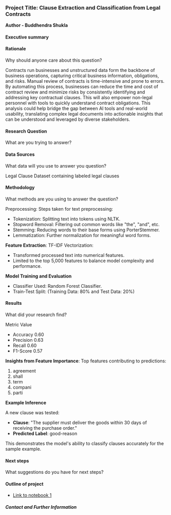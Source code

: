### Project Title: Clause Extraction and Classification from Legal Contracts

**Author - Buddhendra Shukla**

#### Executive summary

#### Rationale
Why should anyone care about this question?

Contracts run businesses and unstructured data form the backbone of business operations, capturing critical business information, obligations, and risks. Manual review of contracts is time-intensive and prone to errors. By automating this process, businesses can reduce the time and cost of contract review and minimize risks by consistently identifying and addressing key contractual clauses. This will also empower non-legal personnel with tools to quickly understand contract obligations. This analysis could help bridge the gap between AI tools and real-world usability, translating complex legal documents into actionable insights that can be understood and leveraged by diverse stakeholders.

#### Research Question
What are you trying to answer?

#### Data Sources
What data will you use to answer you question?

Legal Clause Dataset containing labeled legal clauses

#### Methodology
What methods are you using to answer the question?

Preprocessing: Steps taken for text preprocessing:

- Tokenization: Splitting text into tokens using NLTK.
- Stopword Removal: Filtering out common words like "the", "and", etc.
- Stemming: Reducing words to their base forms using PorterStemmer.
- Lemmatization: Further normalization for meaningful word forms.

**Feature Extraction**: TF-IDF Vectorization:
- Transformed processed text into numerical features.
- Limited to the top 5,000 features to balance model complexity and performance.

**Model Training and Evaluation**
- Classifier Used: Random Forest Classifier.
- Train-Test Split: (Training Data: 80% and Test Data: 20%)

#### Results
What did your research find?

Metric	Value
- Accuracy	0.60
- Precision	0.63
- Recall	0.60
- F1-Score	0.57

**Insights from Feature Importance**: Top features contributing to predictions:
1.	agreement
2.	shall
3.	term
4.	compani
5.	parti 

**Example Inference**

A new clause was tested:
- **Clause**: "The supplier must deliver the goods within 30 days of receiving the purchase order."
- **Predicted Label**: good-reason

This demonstrates the model's ability to classify clauses accurately for the sample example.

#### Next steps
What suggestions do you have for next steps?

#### Outline of project

- [Link to notebook 1]()

##### Contact and Further Information
